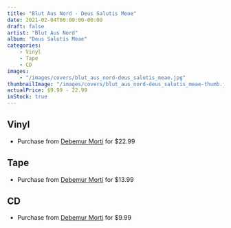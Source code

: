 ```yaml
---
title: "Blut Aus Nord - Deus Salutis Meae"
date: 2021-02-04T00:00:00-00:00
draft: false
artist: "Blut Aus Nord"
album: "Deus Salutis Meae"
categories:
    - Vinyl
    - Tape
    - CD
images:
    - "/images/covers/blut_aus_nord-deus_salutis_meae.jpg"
thumbnailImage: "/images/covers/blut_aus_nord-deus_salutis_meae-thumb.jpg"
actualPrice: $9.99 - 22.99
inStock: true
---
```


## Vinyl
* Purchase from [Debemur Morti](https://debemurmorti.aisamerch.com/item/68494) for $22.99
## Tape
* Purchase from [Debemur Morti](https://debemurmorti.aisamerch.com/item/99608) for $13.99
## CD
* Purchase from [Debemur Morti](https://debemurmorti.aisamerch.com/item/72254) for $9.99
